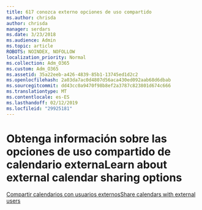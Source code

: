 ```yaml
---
title: 617 conozca externo opciones de uso compartido
ms.author: chrisda
author: chrisda
manager: serdars
ms.date: 3/23/2018
ms.audience: Admin
ms.topic: article
ROBOTS: NOINDEX, NOFOLLOW
localization_priority: Normal
ms.collection: Adm_O365
ms.custom: Adm_O365
ms.assetid: 35a22eeb-a426-4839-85b1-13745ed1d2c2
ms.openlocfilehash: 2a03da7ac0d4807d56aca430ed092aab68d6dbab
ms.sourcegitcommit: dd43cc0a9470f98b8ef2a3787c823801d674c666
ms.translationtype: MT
ms.contentlocale: es-ES
ms.lasthandoff: 02/12/2019
ms.locfileid: "29925181"
---
```

# <a name="learn-about-external-calendar-sharing-options"></a><span data-ttu-id="84b36-102">Obtenga información sobre las opciones de uso compartido de calendario externa</span><span class="sxs-lookup"><span data-stu-id="84b36-102">Learn about external calendar sharing options</span></span>

[<span data-ttu-id="84b36-103">Compartir calendarios con usuarios externos</span><span class="sxs-lookup"><span data-stu-id="84b36-103">Share calendars with external users</span></span>](https://support.office.com/article/FB00DD4E-2D5F-4E8D-8FF4-94B2CF002BDD)
  

